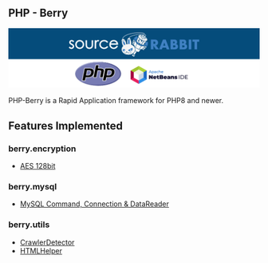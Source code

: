 PHP - Berry
 ------
<p align="center">
<a href="https://www.sourcerabbit.com"><img src="https://github.com/SourceRabbit/php-berry/blob/main/images/Banner.png" alt="SourceRabbit.com"></a>
</p>
PHP-Berry is a Rapid Application framework for PHP8 and newer. <br>


## Features Implemented

### berry.encryption
* [AES 128bit](https://github.com/SourceRabbit/php-berry/wiki/berry.encryption.AES128Encryption)

### berry.mysql
* [MySQL Command, Connection & DataReader](https://github.com/SourceRabbit/php-berry/wiki/berry.mysql) 

### berry.utils
* [CrawlerDetector](https://github.com/SourceRabbit/php-berry/wiki/berry.utils.CrawlerDetector)
* [HTMLHelper](https://github.com/SourceRabbit/php-berry/wiki/berry.utils.HTMLHelper)
